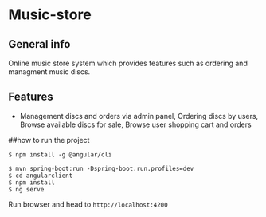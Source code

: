 # Music-store 



## General info
Online music store system which provides features such as ordering and managment music discs. 




## Features
- Management discs and orders via admin panel, Ordering discs by users, Browse available discs for sale, Browse user shopping cart and orders

##how to run the project

```$xslt
$ npm install -g @angular/cli
``` 
```
$ mvn spring-boot:run -Dspring-boot.run.profiles=dev
$ cd angularclient
$ npm install
$ ng serve
```
Run browser and head to ```http://localhost:4200```
